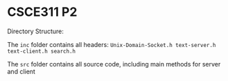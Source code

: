# CSCE311 P2

Directory Structure:

The ```inc``` folder contains all headers:
    ```
    Unix-Domain-Socket.h
    text-server.h
    text-client.h
    search.h
    ```

The ```src``` folder contains all source code, including main methods for server and client


